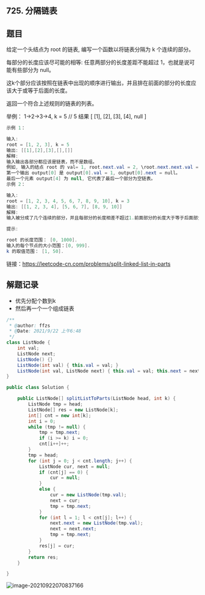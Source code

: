## 725. 分隔链表

## 题目

给定一个头结点为 root 的链表, 编写一个函数以将链表分隔为 k 个连续的部分。

每部分的长度应该尽可能的相等: 任意两部分的长度差距不能超过 1，也就是说可能有些部分为 null。

这k个部分应该按照在链表中出现的顺序进行输出，并且排在前面的部分的长度应该大于或等于后面的长度。

返回一个符合上述规则的链表的列表。

举例： 1->2->3->4, k = 5 // 5 结果 [ [1], [2], [3], [4], null ]

```java
示例 1：

输入: 
root = [1, 2, 3], k = 5
输出: [[1],[2],[3],[],[]]
解释:
输入输出各部分都应该是链表，而不是数组。
例如, 输入的结点 root 的 val= 1, root.next.val = 2, \root.next.next.val = 3, 且 root.next.next.next = null。
第一个输出 output[0] 是 output[0].val = 1, output[0].next = null。
最后一个元素 output[4] 为 null, 它代表了最后一个部分为空链表。
示例 2：

输入: 
root = [1, 2, 3, 4, 5, 6, 7, 8, 9, 10], k = 3
输出: [[1, 2, 3, 4], [5, 6, 7], [8, 9, 10]]
解释:
输入被分成了几个连续的部分，并且每部分的长度相差不超过1.前面部分的长度大于等于后面部分的长度。
```



```java
提示:

root 的长度范围： [0, 1000].
输入的每个节点的大小范围：[0, 999].
k 的取值范围： [1, 50].
```


链接：https://leetcode-cn.com/problems/split-linked-list-in-parts

## 解题记录

+ 优先分配个数到k
+ 然后再一个一个组成链表

```java
/**
 * @author: ffzs
 * @Date: 2021/9/22 上午6:48
 */
class ListNode {
    int val;
    ListNode next;
    ListNode() {}
    ListNode(int val) { this.val = val; }
    ListNode(int val, ListNode next) { this.val = val; this.next = next; }
}

public class Solution {

    public ListNode[] splitListToParts(ListNode head, int k) {
        ListNode tmp = head;
        ListNode[] res = new ListNode[k];
        int[] cnt = new int[k];
        int i = 0;
        while (tmp != null) {
            tmp = tmp.next;
            if (i >= k) i = 0;
            cnt[i++]++;
        }
        tmp = head;
        for (int j = 0; j < cnt.length; j++) {
            ListNode cur, next = null;
            if (cnt[j] == 0) {
                cur = null;
            }
            else {
                cur = new ListNode(tmp.val);
                next = cur;
                tmp = tmp.next;
            }
            for (int l = 1; l < cnt[j]; l++) {
                next.next = new ListNode(tmp.val);
                next = next.next;
                tmp = tmp.next;
            }
            res[j] = cur;
        }
        return res;
    }

}
```

![image-20210922070837166](https://gitee.com/ffzs/picture_go/raw/master/img/image-20210922070837166.png)